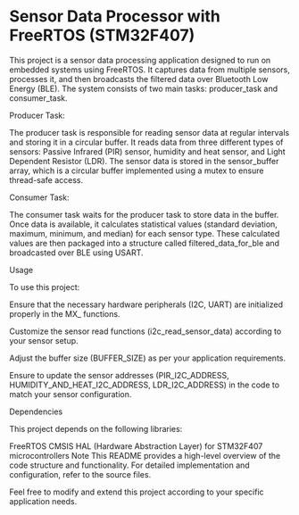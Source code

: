 <h1>Sensor Data Processor with FreeRTOS (STM32F407)</h1>

This project is a sensor data processing application designed to run on embedded systems using FreeRTOS. It captures data from multiple sensors, processes it, and then broadcasts the filtered data over Bluetooth Low Energy (BLE). The system consists of two main tasks: producer_task and consumer_task.


Producer Task:

The producer task is responsible for reading sensor data at regular intervals and storing it in a circular buffer. It reads data from three different types of sensors: Passive Infrared (PIR) sensor, humidity and heat sensor, and Light Dependent Resistor (LDR). The sensor data is stored in the sensor_buffer array, which is a circular buffer implemented using a mutex to ensure thread-safe access.


Consumer Task:

The consumer task waits for the producer task to store data in the buffer. Once data is available, it calculates statistical values (standard deviation, maximum, minimum, and median) for each sensor type. These calculated values are then packaged into a structure called filtered_data_for_ble and broadcasted over BLE using USART.


Usage

To use this project:

Ensure that the necessary hardware peripherals (I2C, UART) are initialized properly in the MX_ functions.

Customize the sensor read functions (i2c_read_sensor_data) according to your sensor setup.

Adjust the buffer size (BUFFER_SIZE) as per your application requirements.

Ensure to update the sensor addresses (PIR_I2C_ADDRESS, HUMIDITY_AND_HEAT_I2C_ADDRESS, LDR_I2C_ADDRESS) in the code to match your sensor configuration.


Dependencies

This project depends on the following libraries:

FreeRTOS
CMSIS
HAL (Hardware Abstraction Layer) for STM32F407 microcontrollers
Note
This README provides a high-level overview of the code structure and functionality. For detailed implementation and configuration, refer to the source files.

Feel free to modify and extend this project according to your specific application needs.
